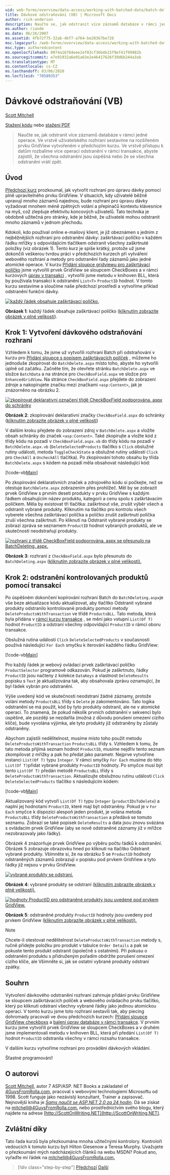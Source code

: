```yaml
---
uid: web-forms/overview/data-access/working-with-batched-data/batch-deleting-vb
title: Dávkové odstraňování (VB) | Microsoft Docs
author: rick-anderson
description: Naučte se, jak odstranit více záznamů databáze v rámci jedné operace. Ve vrstvě uživatelského rozhraní sestavíme na rozšířeném prvku GridView vytvořeném ve starším tut...
ms.author: riande
ms.date: 06/26/2007
ms.assetid: 4fb72f75-32ab-4bf7-a764-be20367be726
msc.legacyurl: /web-forms/overview/data-access/working-with-batched-data/batch-deleting-vb
msc.type: authoredcontent
ms.openlocfilehash: 0974a16764eee2ef03cf36b4b15f9ef41f99982b
ms.sourcegitcommit: e7e91932a6e91a63e2e46417626f39d6b244a3ab
ms.translationtype: MT
ms.contentlocale: cs-CZ
ms.lasthandoff: 03/06/2020
ms.locfileid: "78589353"
---
```

# <a name="batch-deleting-vb"></a>Dávkové odstraňování (VB)

[Scott Mitchell](https://twitter.com/ScottOnWriting)

[Stažení kódu](https://download.microsoft.com/download/3/9/f/39f92b37-e92e-4ab3-909e-b4ef23d01aa3/ASPNET_Data_Tutorial_65_VB.zip) nebo [stažení PDF](batch-deleting-vb/_static/datatutorial65vb1.pdf)

> Naučte se, jak odstranit více záznamů databáze v rámci jedné operace. Ve vrstvě uživatelského rozhraní sestavíme na rozšířeném prvku GridView vytvořeném v předchozím kurzu. Ve vrstvě přístupu k datům rozbalíme více operací odstranění v rámci transakce, abyste zajistili, že všechna odstranění jsou úspěšná nebo že se všechna odstranění vrátí zpět.

## <a name="introduction"></a>Úvod

[Předchozí kurz](batch-updating-vb.md) prozkoumal, jak vytvořit rozhraní pro úpravu dávky pomocí plně upravitelného prvku GridView. V situacích, kdy uživatelé běžně upravují mnoho záznamů najednou, bude rozhraní pro úpravu dávky vyžadovat mnohem méně zpětných volání a přepínačů kontextu klávesnice na myš, což zlepšuje efektivitu koncových uživatelů. Tato technika je obdobně užitečná pro stránky, kde je běžné, že uživatelé mohou odstranit mnoho záznamů v jednom přechodu.

Kdokoli, kdo používal online e-mailový klient, je již obeznámen s jedním z nejběžnějších rozhraní pro odstranění dávky: zaškrtávací políčko v každém řádku mřížky s odpovídajícím tlačítkem odstranit všechny zaškrtnuté položky (viz obrázek 1). Tento kurz je spíše krátký, protože už jsme dokončili veškerou tvrdou práci v předchozích kurzech při vytváření webového rozhraní a metody pro odstranění řady záznamů jako jedné atomické operace. V kurzu [Přidání sloupce gridviewu pro zaškrtávací políčko](../enhancing-the-gridview/adding-a-gridview-column-of-checkboxes-vb.md) jsme vytvořili prvek GridView se sloupcem CheckBoxes a v rámci kurzových [úprav v transakci](wrapping-database-modifications-within-a-transaction-vb.md) , vytvořili jsme metodu v knihoven BLL, která by používala transakci k odstranění `List<T>` `ProductID` hodnot. V tomto kurzu sestavíme a sloučíme naše předchozí prostředí a vytvoříme příklad odstranění funkční dávky.

[![každý řádek obsahuje zaškrtávací políčko.](batch-deleting-vb/_static/image1.gif)](batch-deleting-vb/_static/image1.png)

**Obrázek 1**: každý řádek obsahuje zaškrtávací políčko ([kliknutím zobrazíte obrázek v plné velikosti](batch-deleting-vb/_static/image2.png)).

## <a name="step-1-creating-the-batch-deleting-interface"></a>Krok 1: Vytvoření dávkového odstraňování rozhraní

Vzhledem k tomu, že jsme už vytvořili rozhraní Batch při odstraňování v kurzu pro [Přidání sloupce s popisem zaškrtávacích políček](../enhancing-the-gridview/adding-a-gridview-column-of-checkboxes-vb.md) , můžeme ho jednoduše zkopírovat do `BatchDelete.aspx` místo toho, abyste ho vytvořili úplně od začátku. Začněte tím, že otevřete stránku `BatchDelete.aspx` ve složce `BatchData` a na stránce pro `CheckBoxField.aspx` ve složce pro `EnhancedGridView`. Na stránce `CheckBoxField.aspx` přejdete do zobrazení zdroje a nakopírujete značku mezi značkami `<asp:Content>`, jak je znázorněno na obrázku 2.

[![zkopírovat deklarativní označení třídě CheckBoxField podporována. aspx do schránky](batch-deleting-vb/_static/image2.gif)](batch-deleting-vb/_static/image3.png)

**Obrázek 2**: zkopírování deklarativní značky `CheckBoxField.aspx` do schránky ([kliknutím zobrazíte obrázek v plné velikosti](batch-deleting-vb/_static/image4.png))

V dalším kroku přejdete do zobrazení zdroj v `BatchDelete.aspx` a vložíte obsah schránky do značek `<asp:Content>`. Také zkopírujte a vložte kód z třídy kódu na pozadí v `CheckBoxField.aspx.vb` do třídy kódu na pozadí v `BatchDelete.aspx.vb` (`DeleteSelectedProducts` tlačítko s `Click` obslužné rutiny události, metoda `ToggleCheckState` a obslužné rutiny událostí `Click` pro `CheckAll` a `UncheckAll` tlačítka). Po zkopírování tohoto obsahu by třída `BatchDelete.aspx` s kódem na pozadí měla obsahovat následující kód:

[!code-vb[Main](batch-deleting-vb/samples/sample1.vb)]

Po zkopírování deklarativních značek a zdrojového kódu si počkejte, než se otestuje `BatchDelete.aspx` zobrazením přes prohlížeč. Měl by se zobrazit prvek GridView s prvním deseti produkty v prvku GridView s každým řádkem obsahujícím název produktu, kategorii a cenu spolu s zaškrtávacím políčkem. Měla by existovat tři tlačítka: zaškrtnout vše, zrušit výběr všech a odstranit vybrané produkty. Kliknutím na tlačítko pro kontrolu všech vyberete všechna zaškrtávací políčka a políčko zrušit zaškrtnutí políčka zruší všechna zaškrtnutí. Po kliknutí na Odstranit vybrané produkty se zobrazí zpráva se seznamem `ProductID` hodnot vybraných produktů, ale ve skutečnosti neodstraňují produkty.

[![rozhraní z třídě CheckBoxField podporována. aspx se přesunulo na BatchDeleting. aspx.](batch-deleting-vb/_static/image3.gif)](batch-deleting-vb/_static/image5.png)

**Obrázek 3**: rozhraní z `CheckBoxField.aspx` bylo přesunuto do `BatchDeleting.aspx` ([kliknutím zobrazíte obrázek v plné velikosti).](batch-deleting-vb/_static/image6.png)

## <a name="step-2-deleting-the-checked-products-using-transactions"></a>Krok 2: odstranění kontrolovaných produktů pomocí transakcí

Po úspěšném dokončení kopírování rozhraní Batch do `BatchDeleting.aspx`je vše beze aktualizace kódu aktualizovat, aby tlačítko Odstranit vybrané produkty odstranilo kontrolované produkty pomocí metody `DeleteProductsWithTransaction` ve třídě `ProductsBLL`. Tato metoda, která byla přidána v [rámci kurzu transakce](wrapping-database-modifications-within-a-transaction-vb.md) , se mění jako vstupní `List(Of T)` hodnot `ProductID` a odstraní všechny odpovídající `ProductID` v rámci oboru transakce.

Obslužná rutina události `Click` `DeleteSelectedProducts` v současnosti používá následující `For Each` smyčku k iterování každého řádku GridView:

[!code-vb[Main](batch-deleting-vb/samples/sample2.vb)]

Pro každý řádek je webový ovládací prvek zaškrtávací políčko `ProductSelector` programově odkazován. Pokud je zaškrtnuto, řádky `ProductID` jsou načteny z kolekce `DataKeys` a vlastnost `DeleteResults` popisku s `Text` je aktualizována tak, aby obsahovala zprávu oznamující, že byl řádek vybrán pro odstranění.

Výše uvedený kód ve skutečnosti neodstraní žádné záznamy, protože volání metody `ProductsBLL` třídy s `Delete` je zakomentováno. Tato logika odstranění se má použít, kód by tyto produkty odstranil, ale ne v atomické operaci. To znamená, že pokud několik prvních odstranění v sekvenci bylo úspěšné, ale později se nezdařila (možná z důvodu porušení omezení cizího klíče), bude vyvolána výjimka, ale tyto produkty již odstraněny by zůstaly odstraněny.

Abychom zajistili nedělitelnost, musíme místo toho použít metodu `DeleteProductsWithTransaction` `ProductsBLL` třídy s. Vzhledem k tomu, že tato metoda přijímá seznam hodnot `ProductID`, musíme nejdřív tento seznam zkompilovat z mřížky a pak ho předat jako parametr. Nejprve vytvoříme instanci `List(Of T)` typu `Integer`. V rámci smyčky `For Each` musíme do této `List(Of T)`přidat vybrané produkty `ProductID` hodnoty. Po smyčce musí být tento `List(Of T)` předán metodě `ProductsBLL` třídy s `DeleteProductsWithTransaction`. Aktualizujte obslužnou rutinu události `Click` `DeleteSelectedProducts` tlačítko s následujícím kódem:

[!code-vb[Main](batch-deleting-vb/samples/sample3.vb)]

Aktualizovaný kód vytvoří `List(Of T)` typu `Integer` (`productIDsToDelete`) a naplní jej hodnotami `ProductID`, které mají být odstraněny. Pokud je v `For Each` smyčce k dispozici alespoň jeden produkt, je volána metoda `ProductsBLL` třídy `DeleteProductsWithTransaction` a předává se tomuto seznamu. Zobrazí se také popisek `DeleteResults` a data jsou znovu svázána s ovládacím prvek GridView (aby se nově odstraněné záznamy již v mřížce nezobrazovaly jako řádky).

Obrázek 4 znázorňuje prvek GridView po výběru počtu řádků k odstranění. Obrázek 5 zobrazuje obrazovku hned po kliknutí na tlačítko Odstranit vybrané produkty. Všimněte si, že na obrázku 5 se `ProductID` hodnoty odstraněných záznamů zobrazují v popisku pod prvkem GridView a tyto řádky již nejsou v prvku GridView.

[![vybrané produkty se odstraní.](batch-deleting-vb/_static/image4.gif)](batch-deleting-vb/_static/image7.png)

**Obrázek 4**: vybrané produkty se odstraní ([kliknutím zobrazíte obrázek v plné velikosti).](batch-deleting-vb/_static/image8.png)

[![hodnoty ProductID pro odstraněné produkty jsou uvedené pod prvkem GridView.](batch-deleting-vb/_static/image5.gif)](batch-deleting-vb/_static/image9.png)

**Obrázek 5**: odstraněné produkty `ProductID` hodnoty jsou uvedeny pod prvkem GridView ([kliknutím zobrazíte obrázek v plné velikosti).](batch-deleting-vb/_static/image10.png)

> [!NOTE]
> Chcete-li otestovat nedělitelnost `DeleteProductsWithTransaction` metody s, ručně přidejte položku pro produkt v tabulce `Order Details` a pak se pokuste tento produkt odstranit (společně s ostatními). Při pokusu o odstranění produktu s přidruženým pořadím obdržíte porušení omezení cizího klíče, ale Všimněte si, jak se ostatní vybrané produkty odstraní zpátky.

## <a name="summary"></a>Souhrn

Vytvoření dávkového odstranění rozhraní zahrnuje přidání prvku GridView se sloupcem zaškrtávacích políček a webového ovládacího prvku tlačítko, který po kliknutí odstraní všechny vybrané řádky jako jedinou atomickou operaci. V tomto kurzu jsme toto rozhraní sestavili tak, aby piecing dohromady pracovali ve dvou předchozích kurzech: [Přidání sloupce GridView checkboxs](../enhancing-the-gridview/adding-a-gridview-column-of-checkboxes-vb.md) a [balení úprav databáze v rámci transakce](wrapping-database-modifications-within-a-transaction-vb.md). V prvním kurzu jsme vytvořili prvek GridView se sloupcem CheckBoxes a v druhém jsme implementovali metodu v knihoven BLL, která při předání `List(Of T)` hodnot `ProductID` odstranila všechny v rámci rozsahu transakce.

V dalším kurzu vytvoříme rozhraní pro provádění dávkových vkládání.

Šťastné programování!

## <a name="about-the-author"></a>O autorovi

[Scott Mitchell](http://www.4guysfromrolla.com/ScottMitchell.shtml), autor 7 ASP/ASP. NET Books a zakladatel of [4GuysFromRolla.com](http://www.4guysfromrolla.com), pracoval s webovými technologiemi Microsoftu od 1998. Scott funguje jako nezávislý konzultant, Trainer a zapisovač. Nejnovější kniha je [*Sams naučit se ASP.NET 2,0 za 24 hodin*](https://www.amazon.com/exec/obidos/ASIN/0672327384/4guysfromrollaco). Dá se získat na [mitchell@4GuysFromRolla.com.](mailto:mitchell@4GuysFromRolla.com) nebo prostřednictvím svého blogu, který najdete na adrese [http://ScottOnWriting.NET](http://ScottOnWriting.NET).

## <a name="special-thanks-to"></a>Zvláštní díky

Tato řada kurzů byla přezkoumána mnoha užitečnými kontrolory. Kontroloři vedoucích k tomuto kurzu byli Hilton Giesenow a Teresa Murphy. Uvažujete o přezkoumání mých nadcházejících článků na webu MSDN? Pokud ano, vyřaďte mi řádek na [mitchell@4GuysFromRolla.com.](mailto:mitchell@4GuysFromRolla.com)

> [!div class="step-by-step"]
> [Předchozí](batch-updating-vb.md)
> [Další](batch-inserting-vb.md)
